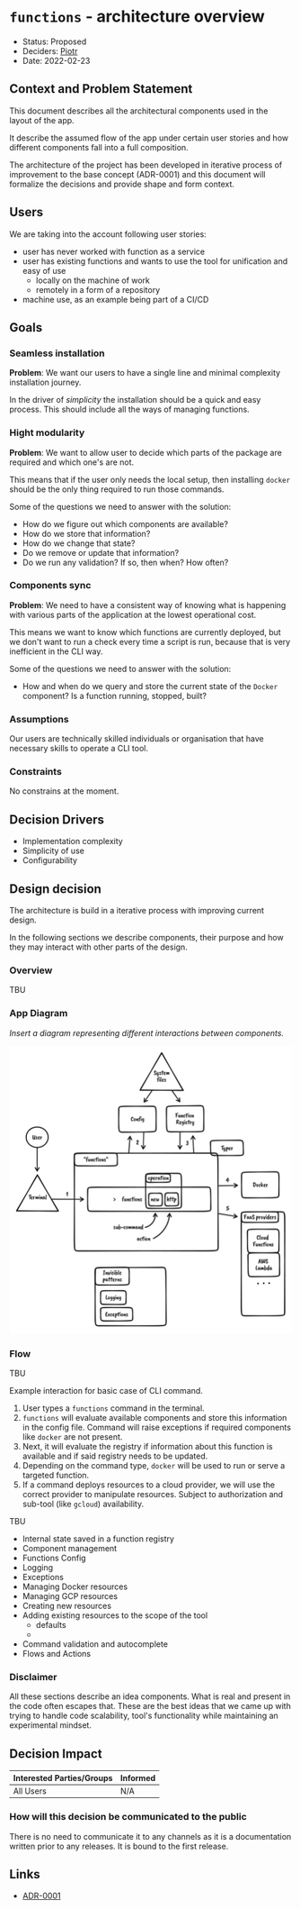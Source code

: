 # `functions` - architecture overview

* Status: Proposed
* Deciders: [Piotr]
* Date: 2022-02-23

## Context and Problem Statement

This document describes all the architectural components used in the layout of the app.

It describe the assumed flow of the app under certain user stories and how different components fall into a full composition.

The architecture of the project has been developed in iterative process of improvement to the base concept (ADR-0001) and this document will formalize the decisions and provide shape and form context.

## Users

We are taking into the account following user stories:

* user has never worked with function as a service
* user has existing functions and wants to use the tool for unification and easy of use
  * locally on the machine of work
  * remotely in a form of a repository
* machine use, as an example being part of a CI/CD

## Goals

### Seamless installation

**Problem**: We want our users to have a single line and minimal complexity installation journey.

In the driver of *simplicity* the installation should be a quick and easy process. This should include all the ways of managing functions.

### Hight modularity

**Problem**: We want to allow user to decide which parts of the package are required and which one's are not.

This means that if the user only needs the local setup, then installing `docker` should be the only thing required to run those commands.

Some of the questions we need to answer with the solution:

* How do we figure out which components are available?
* How do we store that information?
* How do we change that state?
* Do we remove or update that information?
* Do we run any validation? If so, then when? How often?

### Components sync

**Problem**: We need to have a consistent way of knowing what is happening with various parts of the application at the lowest operational cost.

This means we want to know which functions are currently deployed, but we don't want to run a check every time a script is run, because that is very inefficient in the CLI way.

Some of the questions we need to answer with the solution:

* How and when do we query and store the current state of the `Docker` component? Is a function running, stopped, built?

### Assumptions

Our users are technically skilled individuals or organisation that have necessary skills to operate a CLI tool.

### Constraints

No constrains at the moment.

## Decision Drivers

* Implementation complexity
* Simplicity of use
* Configurability


## Design decision

The architecture is build in a iterative process with improving current design.

In the following sections we describe components, their purpose and how they may interact with other parts of the design.

### Overview

TBU

### App Diagram

*Insert a diagram representing different interactions between components.*

![Functions app diagram](../assets/diagrams/functional_layout.png)

### Flow

TBU

Example interaction for basic case of CLI command.

1. User types a `functions` command in the terminal.
2. `functions` will evaluate available components and store this information in the config file. Command will raise exceptions if required components like `docker` are not present.
3. Next, it will evaluate the registry if information about this function is available and if said registry needs to be updated.
4. Depending on the command type, `docker` will be used to run or serve a targeted function.
5. If a command deploys resources to a cloud provider, we will use the correct provider to manipulate resources. Subject to authorization and sub-tool (like `gcloud`) availability.

TBU

- Internal state saved in a function registry
- Component management
- Functions Config
- Logging
- Exceptions
- Managing Docker resources
- Managing GCP resources
- Creating new resources
- Adding existing resources to the scope of the tool
  - defaults
  -
- Command validation and autocomplete
- Flows and Actions


### Disclaimer

All these sections describe an idea components. What is real and present in the code often escapes that. These are the best ideas that we came up with trying to handle code scalability, tool's functionality while maintaining an experimental mindset.

## Decision Impact

| Interested Parties/Groups | Informed |
| ------------------------- | -------- |
| All Users                 | N/A      |

### How will this decision be communicated to the public

There is no need to communicate it to any channels as it is a documentation written prior to any releases. It is bound to the first release.

## Links

* [ADR-0001](0001_initial_setup.md)

<!-- Identifiers, in alphabetical order -->

[Piotr]: https://github.com/Katolus
